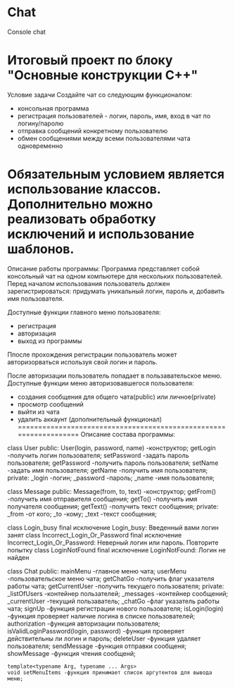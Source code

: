 # Chat
Console chat

Итоговый проект по блоку "Основные конструкции С++"
==================================================================
Условие задачи
Создайте чат со следующим функционалом:

- консольная программа
- регистрация пользователей - логин, пароль, имя,
вход в чат по логину/паролю
- отправка сообщений конкретному пользователю
- обмен сообщениями между всеми пользователями чата одновременно

Обязательным условием является использование классов.
Дополнительно можно реализовать обработку исключений и использование шаблонов.
==================================================================
Описание работы программы: 
Программа представляет собой консольный чат на одном компьютере 
для нескольких пользователей. 
Перед началом использования пользователь должен зарегистрироваться: 
придумать уникальный логин, пароль и, добавить имя пользователя. 

Доступные функции главного меню пользователя: 
- регистрация 
- авторизация
- выход из программы

Ппосле прохождения регистрации пользователь может авторизорваться 
используя свой логин и пароль. 

После авторизации пользователь попадает в пользавательское меню. 
Доступные функции меню авторизовавшегося пользователя: 
- создания сообщения для общего чата(public) или личное(private) 
- просмотр сообщений
- выйти из чата
- удалить аккаунт (дополнительный функционал)
==================================================================
Описание состава программы:

class User
public:
	User(login, password, name) -конструктор;
	getLogin    -получить логин пользователя;
	setPassword -задать пароль пользователя;
	getPassword -получить пароль пользователя;
	setName     -задать имя пользователя;
	getName     -получить имя пользователя;
private:
	_login      -логин;
	_password   -пароль;
	_name       -имя пользователя;
	
class Message
public:
	Message(from, to, text) -конструктор;
	getFrom()   -получить имя отправителя сообщения;
	getTo()     -получить имя получателя сообщения;
	getText()   -получить текст сообщения;
private:
	_from       -от кого;
	_to         -кому;
	_text       -текст сообщения;
	
class Login_busy final                   исключение Login_busy: Введенный вами логин занят
class Incorrect_Login_Or_Password final  исключение Incorrect_Login_Or_Password: Неверный логин или пароль. Повторите попытку
class LoginNotFound final 				 исключение LoginNotFound: Логин не найден

class Chat
public:
	mainMenu       -главное меню чата;
	userMenu       -пользовательское меню чата;
	getChatGo      -получить флаг указателя работы чата;
	getCurrentUser -получить текущего пользователя;
private:
	_listOfUsers   -контейнер пользателей;
	_messages	   -контейнер сообщений;
	_currentUser   -текущий пользаватель;
	_chatGo        -флаг указатель работы чата;
	signUp         -функция регистрации нового пользователя;
	isLogin(login) -функция проверяет наличие логина в списке пользователей;
	authorization  -функция авторизации пользователя;
	isValidLoginPassword(login, password) -функция проверяет действительны ли логин и пароль;
	deleteUser     -функция удаляет пользователя;
	sendMessage    -функция отправки сообщеня;
	showMessage    -функция чтения сообщенй;

	template<typename Arg, typename ... Args>
	void setMenuItems -функция принимает список аргутентов для вывода меню;